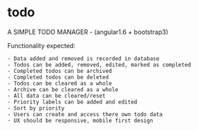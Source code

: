 # todo
A SIMPLE TODO MANAGER - (angular1.6 + bootstrap3)

Functionality expected:

	- Data added and removed is recorded in database
	- Todos can be added, removed, edited, marked as completed
	- Completed todos can be archived
	- Completed todos can be deleted
	- Todos can be cleared as a whole
	- Archive can be cleared as a whole
	- All data can be cleared/reset
	- Priority labels can be added and edited
	- Sort by priority
	- Users can create and access there own todo data
	- UX should be responsive, mobile first design
	
